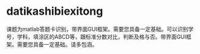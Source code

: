 # datikashibiexitong
课题为matlab答题卡识别，带界面GUI框架。需要您具备一定基础。可以识别学号，学科，填涂区的ABCD等，跟标准分数对比，判断及格与否。带界面GUI框架。需要您具备一定基础。请多包涵。
